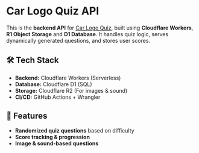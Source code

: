 # Car Logo Quiz API

This is the **backend API** for [Car Logo Quiz](https://carlogoquiz.com), built using **Cloudflare Workers**, **R1 Object Storage** and **D1 Database**. It handles quiz logic, serves dynamically generated questions, and stores user scores.

## 🛠 Tech Stack
- **Backend:** Cloudflare Workers (Serverless)
- **Database:** Cloudflare D1 (SQL)
- **Storage:** Cloudflare R2 (For images & sound)
- **CI/CD:** GitHub Actions + Wrangler

## 📌 Features
- **Randomized quiz questions** based on difficulty
- **Score tracking & progression**
- **Image & sound-based questions**
